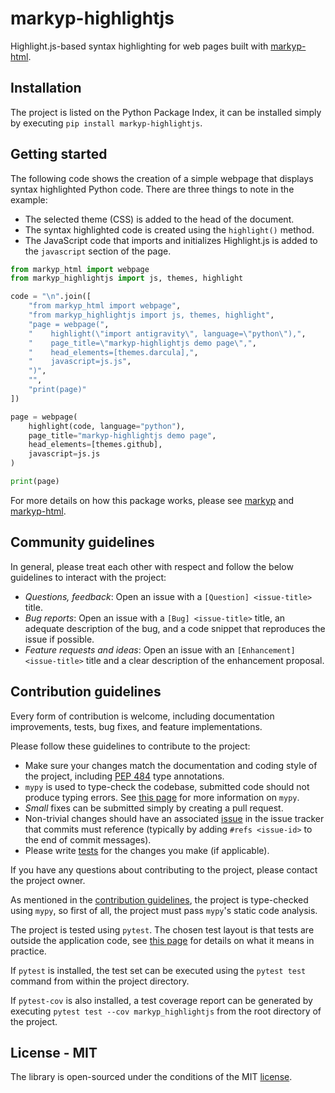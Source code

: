 # markyp-highlightjs

Highlight.js-based syntax highlighting for web pages built with [markyp-html](https://github.com/volfpeter/markyp-html).

## Installation

The project is listed on the Python Package Index, it can be installed simply by executing `pip install markyp-highlightjs`.

## Getting started

The following code shows the creation of a simple webpage that displays syntax highlighted Python code. There are three things to note in the example:

- The selected theme (CSS) is added to the head of the document.
- The syntax highlighted code is created using the `highlight()` method.
- The JavaScript code that imports and initializes Highlight.js is added to the `javascript` section of the page.

```Python
from markyp_html import webpage
from markyp_highlightjs import js, themes, highlight

code = "\n".join([
    "from markyp_html import webpage",
    "from markyp_highlightjs import js, themes, highlight",
    "page = webpage(",
    "    highlight(\"import antigravity\", language=\"python\"),",
    "    page_title=\"markyp-highlightjs demo page\",",
    "    head_elements=[themes.darcula],",
    "    javascript=js.js",
    ")",
    "",
    "print(page)"
])

page = webpage(
    highlight(code, language="python"),
    page_title="markyp-highlightjs demo page",
    head_elements=[themes.github],
    javascript=js.js
)

print(page)
```

For more details on how this package works, please see [markyp](https://github.com/volfpeter/markyp) and [markyp-html](https://github.com/volfpeter/markyp-html).

## Community guidelines

In general, please treat each other with respect and follow the below guidelines to interact with the project:

- _Questions, feedback_: Open an issue with a `[Question] <issue-title>` title.
- _Bug reports_: Open an issue with a `[Bug] <issue-title>` title, an adequate description of the bug, and a code snippet that reproduces the issue if possible.
- _Feature requests and ideas_: Open an issue with an `[Enhancement] <issue-title>` title and a clear description of the enhancement proposal.

## Contribution guidelines

Every form of contribution is welcome, including documentation improvements, tests, bug fixes, and feature implementations.

Please follow these guidelines to contribute to the project:

- Make sure your changes match the documentation and coding style of the project, including [PEP 484](https://www.python.org/dev/peps/pep-0484/) type annotations.
- `mypy` is used to type-check the codebase, submitted code should not produce typing errors. See [this page](http://mypy-lang.org/) for more information on `mypy`.
- _Small_ fixes can be submitted simply by creating a pull request.
- Non-trivial changes should have an associated [issue](#community-guidelines) in the issue tracker that commits must reference (typically by adding `#refs <issue-id>` to the end of commit messages).
- Please write [tests](#testing) for the changes you make (if applicable).

If you have any questions about contributing to the project, please contact the project owner.

As mentioned in the [contribution guidelines](#contribution-guidelines), the project is type-checked using `mypy`, so first of all, the project must pass `mypy`'s static code analysis.

The project is tested using `pytest`. The chosen test layout is that tests are outside the application code, see [this page](https://docs.pytest.org/en/latest/goodpractices.html#tests-outside-application-code) for details on what it means in practice.

If `pytest` is installed, the test set can be executed using the `pytest test` command from within the project directory.

If `pytest-cov` is also installed, a test coverage report can be generated by executing `pytest test --cov markyp_highlightjs` from the root directory of the project.

## License - MIT

The library is open-sourced under the conditions of the MIT [license](https://choosealicense.com/licenses/mit/).
